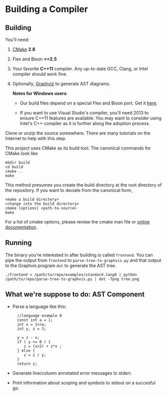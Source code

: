 Building a Compiler
===================

Building
--------

You'll need:

1. [CMake](http://www.cmake.org/) **2.8**

2. Flex and Bison **>=2.5**

3. Your favorite **C++11** compiler. Any up-to-date GCC, Clang, or Intel compiler should work fine.

4. Optionally, [Graphviz](http://www.graphviz.org/) to generate AST diagrams.


    **Notes for Windows users**:

    - Our build files depend on a special Flex and Bison port. Get it [here](http://sourceforge.net/projects/winflexbison/).

    - If you want to use Visual Studio's compiler, you'll need 2013 to ensure C++11 features are available. You may want to consider using Intel's C++ compiler as it is further along the adoption process.

Clone or unzip the source somewhere. There are many tutorials on the Internet to help with this step.

This project uses CMake as its build tool. The canonical commands for CMake look like

    mkdir build
    cd build
    cmake ..
    make

This method presumes you create the build directory at the root directory of the repository. If you want to deviate from the canonical form,

    <make a build directery>
    <change into the build directory>
    cmake [options] <path-to-source>
    make

For a list of cmake options, please review the cmake man file or [online documentation](http://www.cmake.org/cmake/help/v2.8.8/cmake.html#section_Usage).

Running
-------

The binary you're interested in after building is called `frontend`. You can pipe the output from `frontend` to `parse-tree-to-graphvis.py` and that output to the Graphvis program `dot` to generate the AST tree.

    ./frontend < /path/to/repo/examples/standard.lang0 | python /path/to/repo/parse-tree-to-graphvis.py | dot -Tpng tree.png

What we're suppose to do: AST Component
------------------------

- Parse a language like this:

        //language example 0
        const int a = 1;
        int x = 1<<a;
        int y, z = 3;

        y = z - x;
        if ( y <= 0 ) {
           z = (x+2) + z*z ;
        } else {
           z = z / y;
        }
        return z;

- Generate line/column annotated error messages to stderr.

- Print information about scoping and symbols to stdout on a succesful go.

